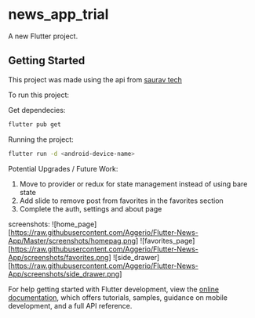 # news_app_trial

A new Flutter project.

## Getting Started

This project was made using the api from [saurav tech](https://documenter.getpostman.com/view/3479169/Szf7zncp?version=latest)

To run this project: 

Get dependecies:
```bash
flutter pub get
```
Running the project: 
```bash
flutter run -d <android-device-name>
```

Potential Upgrades / Future Work:
1) Move to provider or redux for state management instead of using bare state
2) Add slide to remove post from favorites in the favorites section 
3) Complete the auth, settings and about page 

screenshots: 
![home_page][https://raw.githubusercontent.com/Aggerio/Flutter-News-App/Master/screenshots/homepag.png]
![favorites_page][https://raw.githubusercontent.com/Aggerio/Flutter-News-App/screenshots/favorites.png]
![side_drawer][https://raw.githubusercontent.com/Aggerio/Flutter-News-App/screenshots/side_drawer.png]

For help getting started with Flutter development, view the
[online documentation](https://docs.flutter.dev/), which offers tutorials,
samples, guidance on mobile development, and a full API reference.
